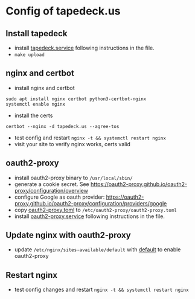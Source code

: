 # Config of tapedeck.us

## Install tapedeck
- install [tapedeck.service](config/tapedeck.service) following instructions in the file.
- `make upload`

## nginx and certbot
- install nginx and certbot
```
sudo apt install nginx certbot python3-certbot-nginx
systemctl enable nginx
```
- install the certs
```
certbot --nginx -d tapedeck.us --agree-tos
```
- test config and restart `nginx -t && systemctl restart nginx`
- visit your site to verify nginx works, certs valid

## oauth2-proxy
- install oauth2-proxy binary to `/usr/local/sbin/`
- generate a cookie secret. See https://oauth2-proxy.github.io/oauth2-proxy/configuration/overview
- configure Google as oauth provider: https://oauth2-proxy.github.io/oauth2-proxy/configuration/providers/google
- copy [oauth2-proxy.toml](config/oauth2-proxy.toml) to `/etc/oauth2-proxy/oauth2-proxy.toml`
- install [oauth2-proxy.service](config/oauth2-proxy.service) following instructions in the file.

## Update nginx with oauth2-proxy
- update `/etc/nginx/sites-available/default` with [default](config/default.nginx) to enable oauth2-proxy

## Restart nginx
- test config changes and restart `nginx -t && systemctl restart nginx`
